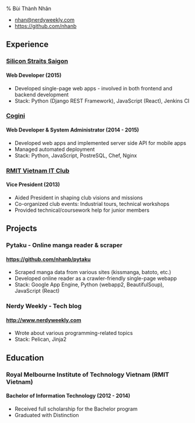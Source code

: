 % Bùi Thành Nhân

- <nhan@nerdyweekly.com>
- <https://github.com/nhanb>


## Experience

### [Silicon Straits Saigon](https://siliconstraits.vn)
#### Web Developer (2015)

- Developed single-page web apps - involved in both frontend and backend development
- Stack: Python (Django REST Framework), JavaScript (React), Jenkins CI


### [Cogini](http://www.cogini.com)
#### Web Developer & System Administrator (2014 - 2015)

- Developed web apps and implemented server side API for mobile apps
- Managed automated deployment
- Stack: Python, JavaScript, PostreSQL, Chef, Nginx

### [RMIT Vietnam IT Club](http://www.rmitc.org/)
#### Vice President (2013)

- Aided President in shaping club visions and missions
- Co-organized club events: Industrial tours, technical workshops
- Provided technical/coursework help for junior members


## Projects

### Pytaku - Online manga reader & scraper
#### <https://github.com/nhanb/pytaku>

- Scraped manga data from various sites (kissmanga, batoto, etc.)
- Developed online reader as a crawler-friendly single-page webapp
- Stack: Google App Engine, Python (webapp2, BeautifulSoup), JavaScript (React)

### Nerdy Weekly - Tech blog
#### <http://www.nerdyweekly.com>

- Wrote about various programming-related topics
- Stack: Pelican, Jinja2


## Education

### Royal Melbourne Institute of Technology Vietnam (RMIT Vietnam)
#### Bachelor of Information Technology (2012 - 2014)

- Received full scholarship for the Bachelor program
- Graduated with Distinction
